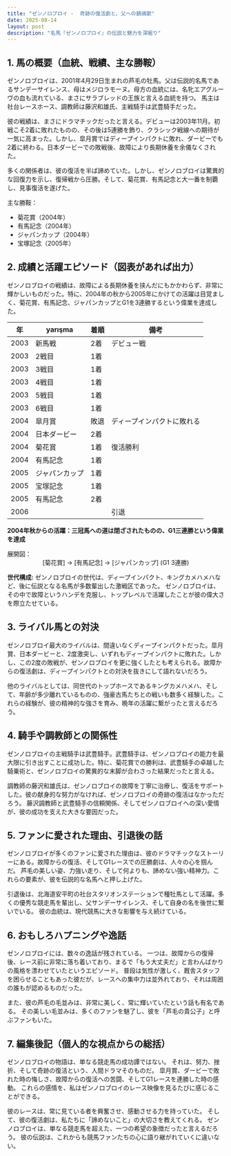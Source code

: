 ```yaml
---
title: "ゼンノロブロイ -  奇跡の復活劇と、父への鎮魂歌"
date: 2025-08-14
layout: post
description: "名馬『ゼンノロブロイ』の伝説と魅力を深堀り"
---
```


## 1. 馬の概要（血統、戦績、主な勝鞍）

ゼンノロブロイは、2001年4月29日生まれの芦毛の牡馬。父は伝説的名馬であるサンデーサイレンス、母はメジロラモーヌ。母方の血統には、名牝エアグルーヴの血も流れている、まさにサラブレッドの王族と言える血統を持つ。  馬主は社台レースホース、調教師は藤沢和雄氏、主戦騎手は武豊騎手だった。

彼の戦績は、まさにドラマチックだったと言える。デビューは2003年11月。初戦こそ2着に敗れたものの、その後は5連勝を飾り、クラシック戦線への期待が一気に高まった。しかし、皐月賞ではディープインパクトに敗れ、ダービーでも2着に終わる。日本ダービーでの敗戦後、故障により長期休養を余儀なくされた。

多くの関係者は、彼の復活を半ば諦めていた。しかし、ゼンノロブロイは驚異的な回復力を示し、復帰戦から圧勝。そして、菊花賞、有馬記念と大一番を制覇し、見事復活を遂げた。

主な勝鞍：

* 菊花賞（2004年）
* 有馬記念（2004年）
* ジャパンカップ（2004年）
* 宝塚記念（2005年）


## 2. 成績と活躍エピソード（図表があれば出力）

ゼンノロブロイの戦績は、故障による長期休養を挟んだにもかかわらず、非常に輝かしいものだった。特に、2004年の秋から2005年にかけての活躍は目覚ましく、菊花賞、有馬記念、ジャパンカップとG1を3連勝するという偉業を達成した。

| 年 |  yarışma | 着順 | 備考 |
|---|---|---|---|
| 2003 | 新馬戦 | 2着 | デビュー戦 |
| 2003 | 2戦目 | 1着 |  |
| 2003 | 3戦目 | 1着 |  |
| 2003 | 4戦目 | 1着 |  |
| 2003 | 5戦目 | 1着 |  |
| 2003 | 6戦目 | 1着 |  |
| 2004 | 皐月賞 | 敗退 | ディープインパクトに敗れる |
| 2004 | 日本ダービー | 2着 |  |
| 2004 | 菊花賞 | 1着 | 復活勝利 |
| 2004 | 有馬記念 | 1着 |  |
| 2005 | ジャパンカップ | 1着 |  |
| 2005 | 宝塚記念 | 1着 |  |
| 2005 | 有馬記念 | 2着 |  |
| 2006 |  |  | 引退 |


**2004年秋からの活躍：三冠馬への道は閉ざされたものの、G1三連勝という偉業を達成**

<div>
展開図：
</div>

<div style="text-align: center;">
[菊花賞] → [有馬記念] → [ジャパンカップ]  (G1 3連勝)
</div>


**世代構成:** ゼンノロブロイの世代は、ディープインパクト、キングカメハメハなど、後に伝説となる名馬が多数輩出した激戦区であった。  ゼンノロブロイは、その中で故障というハンデを克服し、トップレベルで活躍したことが彼の偉大さを際立たせている。


## 3. ライバル馬との対決

ゼンノロブロイ最大のライバルは、間違いなくディープインパクトだった。皐月賞、日本ダービーと、2度激突し、いずれもディープインパクトに敗れた。しかし、この2度の敗戦が、ゼンノロブロイを更に強くしたとも考えられる。故障からの復活劇は、ディープインパクトとの対決を抜きにして語れないだろう。

他のライバルとしては、同世代のトップホースであるキングカメハメハ、そして、年齢が多少離れているものの、強豪古馬たちとの戦いも数多く経験した。これらの経験が、彼の精神的な強さを育み、晩年の活躍に繋がったと言えるだろう。


## 4. 騎手や調教師との関係性

ゼンノロブロイの主戦騎手は武豊騎手。武豊騎手は、ゼンノロブロイの能力を最大限に引き出すことに成功した。特に、菊花賞での勝利は、武豊騎手の卓越した騎乗術と、ゼンノロブロイの驚異的な末脚が合わさった結果だったと言える。

調教師の藤沢和雄氏は、ゼンノロブロイの故障を丁寧に治療し、復活をサポートした。彼の献身的な努力がなければ、ゼンノロブロイの奇跡の復活はなかっただろう。  藤沢調教師と武豊騎手の信頼関係、そしてゼンノロブロイへの深い愛情が、彼の成功を支えた大きな要因だった。


## 5. ファンに愛された理由、引退後の話

ゼンノロブロイが多くのファンに愛された理由は、彼のドラマチックなストーリーにある。故障からの復活、そしてG1レースでの圧勝劇は、人々の心を掴んだ。  芦毛の美しい姿、力強い走り、そして何よりも、諦めない強い精神力。これらの要素が、彼を伝説的な名馬へと押し上げた。

引退後は、北海道安平町の社台スタリオンステーションで種牡馬として活躍。多くの優秀な競走馬を輩出し、父サンデーサイレンス、そして自身の名を後世に繋いでいる。  彼の血統は、現代競馬に大きな影響を与え続けている。


## 6. おもしろハプニングや逸話

ゼンノロブロイには、数々の逸話が残されている。  一つは、故障からの復帰後、レース前に非常に落ち着いており、まるで「もう大丈夫だ」と言わんばかりの風格を漂わせていたというエピソード。  普段は気性が激しく、厩舎スタッフを困らせることもあった彼だが、レースへの集中力は並外れており、それは周囲の誰もが認めるものだった。

また、彼の芦毛の毛並みは、非常に美しく、常に輝いていたという話も有名である。  その美しい毛並みは、多くのファンを魅了し、彼を「芦毛の貴公子」と呼ぶファンもいた。


## 7. 編集後記（個人的な視点からの総括）

ゼンノロブロイの物語は、単なる競走馬の成功譚ではない。  それは、努力、挫折、そして奇跡の復活という、人間ドラマそのものだ。  皐月賞、ダービーで敗れた時の悔しさ、故障からの復活への苦闘、そしてG1レースを連勝した時の感動。  これらの感情を、私はゼンノロブロイのレース映像を見るたびに感じることができる。

彼のレースは、常に見ている者を興奮させ、感動させる力を持っていた。  そして、彼の復活劇は、私たちに「諦めないこと」の大切さを教えてくれる。  ゼンノロブロイは、単なる競走馬を超えた、一つの希望の象徴だったと言えるだろう。  彼の伝説は、これからも競馬ファンたちの心に語り継がれていくに違いない。
